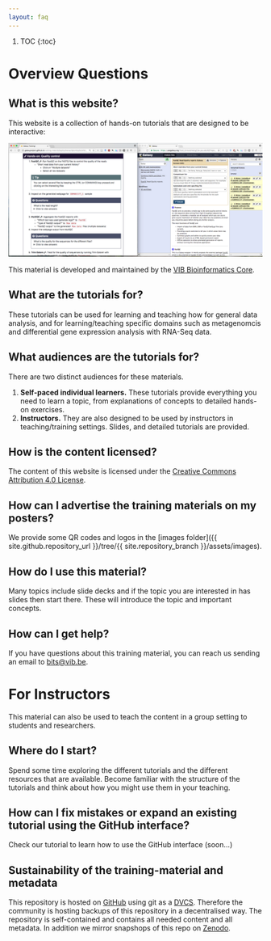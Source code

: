 ```yaml
---
layout: faq
---
```


1. TOC
{:toc}

# Overview Questions

## What is this website?

This website is a collection of hands-on tutorials that are designed to be interactive:

![Interactive training](shared/images/interactive_training.png "The hands-on nature of our training material.")

This material is developed and maintained by the [VIB Bioinformatics Core](https://www.bits.vib.be/).

## What are the tutorials for?

These tutorials can be used for learning and teaching how for general data analysis, and for learning/teaching specific domains such as metagenomcis and differential gene expression analysis with RNA-Seq data.

## What audiences are the tutorials for?

There are two distinct audiences for these materials.

1. **Self-paced individual learners.** These tutorials provide everything you need to learn a topic, from explanations of concepts to detailed hands-on exercises.
2. **Instructors.** They are also designed to be used by instructors in teaching/training settings. Slides, and detailed tutorials are provided.

## How is the content licensed?

The content of this website is licensed under the [Creative Commons Attribution 4.0 License](https://creativecommons.org/licenses/by/4.0/).

## How can I advertise the training materials on my posters?

We provide some QR codes and logos in the [images folder]({{ site.github.repository_url }}/tree/{{ site.repository_branch }}/assets/images).

## How do I use this material?

Many topics include slide decks and if the topic you are interested in has slides then start there.  These will introduce the topic and important concepts.

## How can I get help?

If you have questions about this training material, you can reach us sending an email to bits@vib.be.

# For Instructors

This material can also be used to teach the content in a group setting to students and researchers.

## Where do I start?

Spend some time exploring the different tutorials and the different resources that are available. Become familiar with the structure of the tutorials and think about how you might use them in your teaching.

## How can I fix mistakes or expand an existing tutorial using the GitHub interface?

Check our tutorial to learn how to use the GitHub interface (soon...)

## Sustainability of the training-material and metadata

This repository is hosted on [GitHub](https://github.com/) using git as a [DVCS](https://en.wikipedia.org/wiki/Distributed_version_control). Therefore the community is hosting backups of this repository in a decentralised way. The repository is self-contained and contains all needed content and all metadata.
In addition we mirror snapshops of this repo on [Zenodo](http://zenodo.org).
